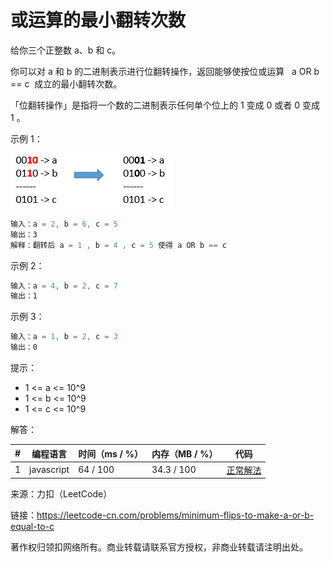 # 或运算的最小翻转次数

给你三个正整数 a、b 和 c。

你可以对 a 和 b 的二进制表示进行位翻转操作，返回能够使按位或运算   a OR b == c  成立的最小翻转次数。

「位翻转操作」是指将一个数的二进制表示任何单个位上的 1 变成 0 或者 0 变成 1 。

示例 1：

![示例1](./eg1.png)

``` javascript
输入：a = 2, b = 6, c = 5
输出：3
解释：翻转后 a = 1 , b = 4 , c = 5 使得 a OR b == c
```

示例 2：

``` javascript
输入：a = 4, b = 2, c = 7
输出：1
```

示例 3：

``` javascript
输入：a = 1, b = 2, c = 3
输出：0
```

提示：

- 1 <= a <= 10^9
- 1 <= b <= 10^9
- 1 <= c <= 10^9

解答：

**#**|**编程语言**|**时间（ms / %）**|**内存（MB / %）**|**代码**
--|--|--|--|--
1|javascript|64 / 100|34.3 / 100|[正常解法](./javascript/ac_v1.js)

来源：力扣（LeetCode）

链接：https://leetcode-cn.com/problems/minimum-flips-to-make-a-or-b-equal-to-c

著作权归领扣网络所有。商业转载请联系官方授权，非商业转载请注明出处。
